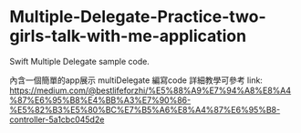 # Multiple-Delegate-Practice-two-girls-talk-with-me-application
Swift Multiple Delegate sample code.  

內含一個簡單的app展示 multiDelegate 編寫code 
詳細教學可參考
link: https://medium.com/@bestlifeforzhi/%E5%88%A9%E7%94%A8%E8%A4%87%E6%95%B8%E4%BB%A3%E7%90%86-%E5%82%B3%E5%80%BC%E7%B5%A6%E8%A4%87%E6%95%B8-controller-5a1cbc045d2e
